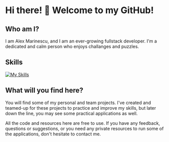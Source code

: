 # Hi there! 👋 Welcome to my GitHub!

## Who am I?

I am Alex Marinescu, and I am an ever-growing fullstack developer. I'm a dedicated and calm person who enjoys challanges and puzzles.

## Skills
[![My Skills](https://skills.thijs.gg/icons?i=js,html,css,react,bootstrap,postgres,py,github,postman,cs)](https://skills.thijs.gg)

## What will you find here?

You will find some of my personal and team projects. I've created and teamed-up for these projects to practice and improve my skills, but later
down the line, you may see some practical applications as well.

All the code and resources here are free to use. If you have any feedback, questions or suggestions, or you need any private resources to run some
of the applications, don't hesitate to contact me.


